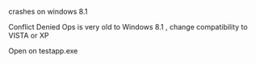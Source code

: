 crashes on windows 8.1

Conflict Denied Ops is very old to Windows 8.1 , change compatibility to VISTA or XP

Open on testapp.exe